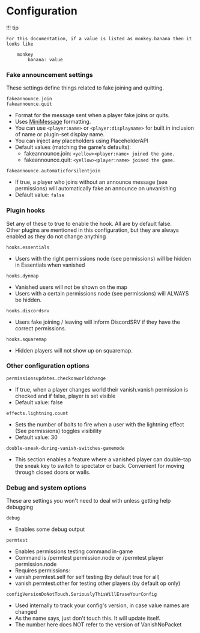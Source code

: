 # Configuration

!!! tip

    For this documentation, if a value is listed as monkey.banana then it looks like

        monkey
            banana: value

### Fake announcement settings

These settings define things related to fake joining and quitting.

`fakeannounce.join`  
`fakeannounce.quit`

* Format for the message sent when a player fake joins or quits.
* Uses [MiniMessage](https://docs.adventure.kyori.net/minimessage/format.html) formatting.
* You can use `<player:name>` or `<player:displayname>` for built in inclusion of name or plugin-set display name.
* You can inject any placeholders using PlaceholderAPI
* Default values (matching the game's defaults):
    *   fakeannounce.join: `<yellow><player:name> joined the game.`
    *   fakeannounce.quit: `<yellow><player:name> joined the game.`

`fakeannounce.automaticforsilentjoin`

* If true, a player who joins without an announce message (see permissions) will automatically fake 
an announce on unvanishing
* Default value: `false`

### Plugin hooks

Set any of these to true to enable the hook. All are by default false.  
Other plugins are mentioned in this configuration, but they are always enabled as they do not change anything

`hooks.essentials`

*   Users with the right permissions node (see permissions) will be hidden in Essentials when vanished

`hooks.dynmap`

*   Vanished users will not be shown on the map
*   Users with a certain permissions node (see permissions) will ALWAYS be hidden.

`hooks.discordsrv`

*   Users fake joining / leaving will inform DiscordSRV if they have the correct permissions.

`hooks.squaremap`

*   Hidden players will not show up on squaremap.

### Other configuration options

`permissionsupdates.checkonworldchange`

*   If true, when a player changes world their vanish.vanish permission is checked and if false, player is set visible
*   Default value: false

`effects.lightning.count`

*   Sets the number of bolts to fire when a user with the lightning effect (See permissions) toggles visibility
*   Default value: 30

`double-sneak-during-vanish-switches-gamemode`

* This section enables a feature where a vanished player can double-tap the sneak key to switch to spectator or back. 
Convenient for moving through closed doors or walls.

### Debug and system options

These are settings you won't need to deal with unless getting help debugging

`debug`

*   Enables some debug output

`permtest`

*   Enables permissions testing command in-game
*   Command is /permtest permission.node or /permtest player permission.node
*   Requires permissions:
*   vanish.permtest.self for self testing (by default true for all)
*   vanish.permtest.other for testing other players (by default op only)

`configVersionDoNotTouch.SeriouslyThisWillEraseYourConfig`

* Used internally to track your config's version, in case value names are changed
* As the name says, just don't touch this. It will update itself.
* The number here does NOT refer to the version of VanishNoPacket
